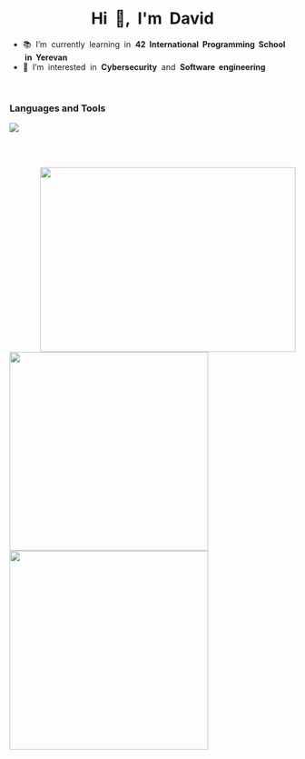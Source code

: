 <h1 align="center">Hi &nbsp;👋, &nbsp;I'm&nbsp; David</h1>

<ul>
  <li>📚 &nbsp;I’m &nbsp;currently &nbsp;learning &nbsp;in&nbsp; <b>42 &nbsp;International &nbsp;Programming &nbsp;School &nbsp;in &nbsp;Yerevan</b></b>
  <li>👀 &nbsp;I’m &nbsp;interested &nbsp;in &nbsp;<b>Cybersecurity</b> &nbsp;and &nbsp;<b>Software &nbsp;engineering</b></li>
</ul>

<br>

### Languages and Tools<br>
<img src="https://skillicons.dev/icons?i=c,cpp,python,vim,visualstudio,vscode" />

<br><br>

<img src="https://media.giphy.com/media/qgQUggAC3Pfv687qPC/giphy.gif" align="right" width="450px" height="325px">
<img src="https://github-readme-stats.vercel.app/api?username=araqelian&show_icons=true&theme=tokyonight" width="350px">
<img src="https://github-readme-stats.vercel.app/api/top-langs/?username=araqelian&layout=compact&theme=tokyonight" width="350px">

